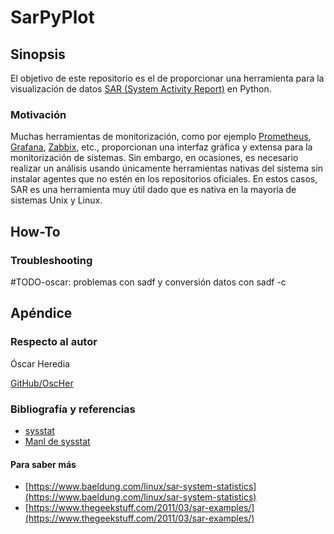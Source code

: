 # SarPyPlot

## Sinopsis
El objetivo de este repositorio es el de proporcionar una herramienta para la visualización de datos [SAR (System Activity Report)](https://sysstat.github.io/) en Python.

### Motivación
Muchas herramientas de monitorización, como por ejemplo [Prometheus](https://prometheus.io/), [Grafana](https://grafana.com/), [Zabbix](https://www.zabbix.com/), etc., proporcionan una interfaz
gráfica y extensa para la monitorización de sistemas. Sin embargo, en ocasiones, es necesario realizar un análisis usando únicamente herramientas nativas del sistema sin instalar agentes
que no estén en los repositorios oficiales. En estos casos, SAR es una herramienta muy útil dado que es nativa en la mayoría de sistemas Unix y Linux.



## How-To

### Troubleshooting
\#TODO-oscar: problemas con sadf y conversión datos con sadf -c


## Apéndice

### Respecto al autor
Óscar Heredia

[GitHub/OscHer](https://github.com/OscHer)
### Bibliografía y referencias
* [sysstat](https://sysstat.github.io/)
* [Manl de sysstat](https://www.man7.org/linux/man-pages/man1/sar.1.html)

#### Para saber más
* [https://www.baeldung.com/linux/sar-system-statistics](https://www.baeldung.com/linux/sar-system-statistics)
* [https://www.thegeekstuff.com/2011/03/sar-examples/](https://www.thegeekstuff.com/2011/03/sar-examples/)
